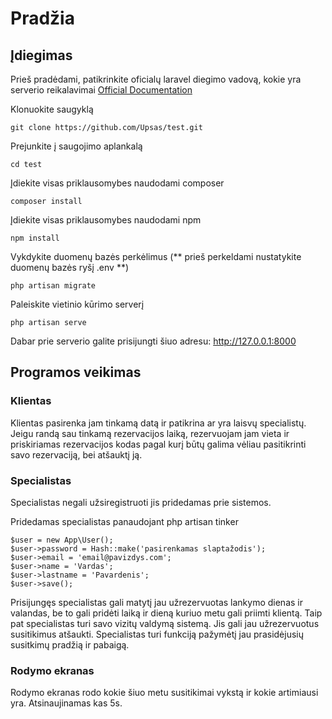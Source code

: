 # Pradžia

## Įdiegimas

Prieš pradėdami, patikrinkite oficialų laravel diegimo vadovą, kokie yra serverio reikalavimai [Official Documentation](https://laravel.com/docs/6.x/installation#installation)

Klonuokite saugyklą

    git clone https://github.com/Upsas/test.git

Prejunkite į saugojimo aplankalą

    cd test

Įdiekite visas priklausomybes naudodami composer

    composer install

Įdiekite visas priklausomybes naudodami npm

    npm install

Vykdykite duomenų bazės perkėlimus (** prieš perkeldami nustatykite duomenų bazės ryšį .env **)

    php artisan migrate

Paleiskite vietinio kūrimo serverį

    php artisan serve

Dabar prie serverio galite prisijungti šiuo adresu: http://127.0.0.1:8000

## Programos veikimas

### Klientas

Klientas pasirenka jam tinkamą datą ir patikrina ar yra laisvų specialistų. Jeigu randą sau tinkamą rezervacijos laiką, rezervuojam jam vieta ir priskiriamas rezervacijos kodas pagal kurį būtų galima vėliau pasitikrinti savo rezervaciją, bei atšauktį ją.

### Specialistas

Specialistas negali užsiregistruoti jis pridedamas prie sistemos.

Pridedamas specialistas panaudojant php artisan tinker

    $user = new App\User();
    $user->password = Hash::make('pasirenkamas slaptažodis');
    $user->email = 'email@pavizdys.com';
    $user->name = 'Vardas';
    $user->lastname = 'Pavardenis';
    $user->save();

Prisijungęs specialistas gali matytį jau užrezervuotas lankymo dienas ir valandas, be to gali pridėti laiką ir dieną kuriuo metu gali priimti klientą. Taip pat specialistas turi savo vizitų valdymą sistemą. Jis gali jau užrezervuotus susitikimus atšaukti. Specialistas turi funkciją pažymėtį jau prasidėjusių susitkimų pradžią ir pabaigą.

### Rodymo ekranas

Rodymo ekranas rodo kokie šiuo metu susitikimai vykstą ir kokie artimiausi yra. Atsinaujinamas kas 5s.
